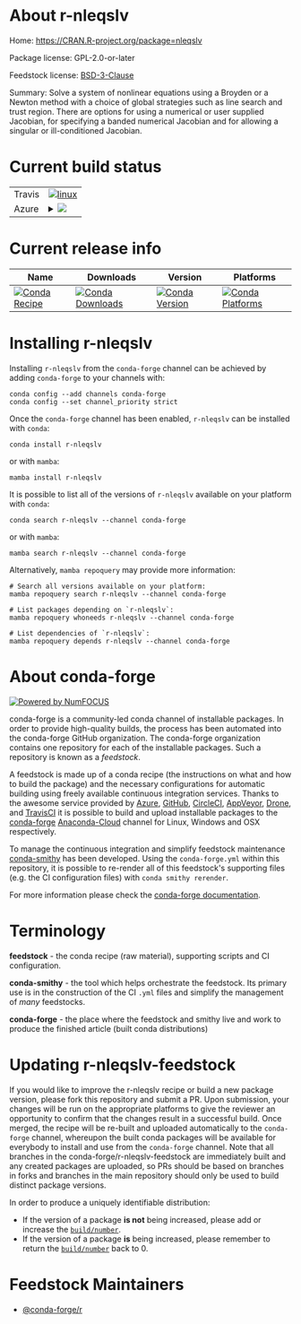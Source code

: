 About r-nleqslv
===============

Home: https://CRAN.R-project.org/package=nleqslv

Package license: GPL-2.0-or-later

Feedstock license: [BSD-3-Clause](https://github.com/conda-forge/r-nleqslv-feedstock/blob/main/LICENSE.txt)

Summary: Solve a system of nonlinear equations using a Broyden or a Newton method with a choice of global strategies such as line search and trust region. There are options for using a numerical or user supplied Jacobian, for specifying a banded numerical Jacobian and for allowing a singular or ill-conditioned Jacobian.

Current build status
====================


<table><tr>
    <td>Travis</td>
    <td>
      <a href="https://app.travis-ci.com/conda-forge/r-nleqslv-feedstock">
        <img alt="linux" src="https://img.shields.io/travis/com/conda-forge/r-nleqslv-feedstock/main.svg?label=Linux">
      </a>
    </td>
  </tr>
    
  <tr>
    <td>Azure</td>
    <td>
      <details>
        <summary>
          <a href="https://dev.azure.com/conda-forge/feedstock-builds/_build/latest?definitionId=1392&branchName=main">
            <img src="https://dev.azure.com/conda-forge/feedstock-builds/_apis/build/status/r-nleqslv-feedstock?branchName=main">
          </a>
        </summary>
        <table>
          <thead><tr><th>Variant</th><th>Status</th></tr></thead>
          <tbody><tr>
              <td>linux_64_r_base4.1</td>
              <td>
                <a href="https://dev.azure.com/conda-forge/feedstock-builds/_build/latest?definitionId=1392&branchName=main">
                  <img src="https://dev.azure.com/conda-forge/feedstock-builds/_apis/build/status/r-nleqslv-feedstock?branchName=main&jobName=linux&configuration=linux%20linux_64_r_base4.1" alt="variant">
                </a>
              </td>
            </tr><tr>
              <td>linux_64_r_base4.2</td>
              <td>
                <a href="https://dev.azure.com/conda-forge/feedstock-builds/_build/latest?definitionId=1392&branchName=main">
                  <img src="https://dev.azure.com/conda-forge/feedstock-builds/_apis/build/status/r-nleqslv-feedstock?branchName=main&jobName=linux&configuration=linux%20linux_64_r_base4.2" alt="variant">
                </a>
              </td>
            </tr><tr>
              <td>linux_aarch64_r_base4.1</td>
              <td>
                <a href="https://dev.azure.com/conda-forge/feedstock-builds/_build/latest?definitionId=1392&branchName=main">
                  <img src="https://dev.azure.com/conda-forge/feedstock-builds/_apis/build/status/r-nleqslv-feedstock?branchName=main&jobName=linux&configuration=linux%20linux_aarch64_r_base4.1" alt="variant">
                </a>
              </td>
            </tr><tr>
              <td>linux_aarch64_r_base4.2</td>
              <td>
                <a href="https://dev.azure.com/conda-forge/feedstock-builds/_build/latest?definitionId=1392&branchName=main">
                  <img src="https://dev.azure.com/conda-forge/feedstock-builds/_apis/build/status/r-nleqslv-feedstock?branchName=main&jobName=linux&configuration=linux%20linux_aarch64_r_base4.2" alt="variant">
                </a>
              </td>
            </tr><tr>
              <td>linux_ppc64le_r_base4.1</td>
              <td>
                <a href="https://dev.azure.com/conda-forge/feedstock-builds/_build/latest?definitionId=1392&branchName=main">
                  <img src="https://dev.azure.com/conda-forge/feedstock-builds/_apis/build/status/r-nleqslv-feedstock?branchName=main&jobName=linux&configuration=linux%20linux_ppc64le_r_base4.1" alt="variant">
                </a>
              </td>
            </tr><tr>
              <td>linux_ppc64le_r_base4.2</td>
              <td>
                <a href="https://dev.azure.com/conda-forge/feedstock-builds/_build/latest?definitionId=1392&branchName=main">
                  <img src="https://dev.azure.com/conda-forge/feedstock-builds/_apis/build/status/r-nleqslv-feedstock?branchName=main&jobName=linux&configuration=linux%20linux_ppc64le_r_base4.2" alt="variant">
                </a>
              </td>
            </tr><tr>
              <td>osx_64_r_base4.1</td>
              <td>
                <a href="https://dev.azure.com/conda-forge/feedstock-builds/_build/latest?definitionId=1392&branchName=main">
                  <img src="https://dev.azure.com/conda-forge/feedstock-builds/_apis/build/status/r-nleqslv-feedstock?branchName=main&jobName=osx&configuration=osx%20osx_64_r_base4.1" alt="variant">
                </a>
              </td>
            </tr><tr>
              <td>osx_64_r_base4.2</td>
              <td>
                <a href="https://dev.azure.com/conda-forge/feedstock-builds/_build/latest?definitionId=1392&branchName=main">
                  <img src="https://dev.azure.com/conda-forge/feedstock-builds/_apis/build/status/r-nleqslv-feedstock?branchName=main&jobName=osx&configuration=osx%20osx_64_r_base4.2" alt="variant">
                </a>
              </td>
            </tr><tr>
              <td>win_64</td>
              <td>
                <a href="https://dev.azure.com/conda-forge/feedstock-builds/_build/latest?definitionId=1392&branchName=main">
                  <img src="https://dev.azure.com/conda-forge/feedstock-builds/_apis/build/status/r-nleqslv-feedstock?branchName=main&jobName=win&configuration=win%20win_64_" alt="variant">
                </a>
              </td>
            </tr>
          </tbody>
        </table>
      </details>
    </td>
  </tr>
</table>

Current release info
====================

| Name | Downloads | Version | Platforms |
| --- | --- | --- | --- |
| [![Conda Recipe](https://img.shields.io/badge/recipe-r--nleqslv-green.svg)](https://anaconda.org/conda-forge/r-nleqslv) | [![Conda Downloads](https://img.shields.io/conda/dn/conda-forge/r-nleqslv.svg)](https://anaconda.org/conda-forge/r-nleqslv) | [![Conda Version](https://img.shields.io/conda/vn/conda-forge/r-nleqslv.svg)](https://anaconda.org/conda-forge/r-nleqslv) | [![Conda Platforms](https://img.shields.io/conda/pn/conda-forge/r-nleqslv.svg)](https://anaconda.org/conda-forge/r-nleqslv) |

Installing r-nleqslv
====================

Installing `r-nleqslv` from the `conda-forge` channel can be achieved by adding `conda-forge` to your channels with:

```
conda config --add channels conda-forge
conda config --set channel_priority strict
```

Once the `conda-forge` channel has been enabled, `r-nleqslv` can be installed with `conda`:

```
conda install r-nleqslv
```

or with `mamba`:

```
mamba install r-nleqslv
```

It is possible to list all of the versions of `r-nleqslv` available on your platform with `conda`:

```
conda search r-nleqslv --channel conda-forge
```

or with `mamba`:

```
mamba search r-nleqslv --channel conda-forge
```

Alternatively, `mamba repoquery` may provide more information:

```
# Search all versions available on your platform:
mamba repoquery search r-nleqslv --channel conda-forge

# List packages depending on `r-nleqslv`:
mamba repoquery whoneeds r-nleqslv --channel conda-forge

# List dependencies of `r-nleqslv`:
mamba repoquery depends r-nleqslv --channel conda-forge
```


About conda-forge
=================

[![Powered by
NumFOCUS](https://img.shields.io/badge/powered%20by-NumFOCUS-orange.svg?style=flat&colorA=E1523D&colorB=007D8A)](https://numfocus.org)

conda-forge is a community-led conda channel of installable packages.
In order to provide high-quality builds, the process has been automated into the
conda-forge GitHub organization. The conda-forge organization contains one repository
for each of the installable packages. Such a repository is known as a *feedstock*.

A feedstock is made up of a conda recipe (the instructions on what and how to build
the package) and the necessary configurations for automatic building using freely
available continuous integration services. Thanks to the awesome service provided by
[Azure](https://azure.microsoft.com/en-us/services/devops/), [GitHub](https://github.com/),
[CircleCI](https://circleci.com/), [AppVeyor](https://www.appveyor.com/),
[Drone](https://cloud.drone.io/welcome), and [TravisCI](https://travis-ci.com/)
it is possible to build and upload installable packages to the
[conda-forge](https://anaconda.org/conda-forge) [Anaconda-Cloud](https://anaconda.org/)
channel for Linux, Windows and OSX respectively.

To manage the continuous integration and simplify feedstock maintenance
[conda-smithy](https://github.com/conda-forge/conda-smithy) has been developed.
Using the ``conda-forge.yml`` within this repository, it is possible to re-render all of
this feedstock's supporting files (e.g. the CI configuration files) with ``conda smithy rerender``.

For more information please check the [conda-forge documentation](https://conda-forge.org/docs/).

Terminology
===========

**feedstock** - the conda recipe (raw material), supporting scripts and CI configuration.

**conda-smithy** - the tool which helps orchestrate the feedstock.
                   Its primary use is in the construction of the CI ``.yml`` files
                   and simplify the management of *many* feedstocks.

**conda-forge** - the place where the feedstock and smithy live and work to
                  produce the finished article (built conda distributions)


Updating r-nleqslv-feedstock
============================

If you would like to improve the r-nleqslv recipe or build a new
package version, please fork this repository and submit a PR. Upon submission,
your changes will be run on the appropriate platforms to give the reviewer an
opportunity to confirm that the changes result in a successful build. Once
merged, the recipe will be re-built and uploaded automatically to the
`conda-forge` channel, whereupon the built conda packages will be available for
everybody to install and use from the `conda-forge` channel.
Note that all branches in the conda-forge/r-nleqslv-feedstock are
immediately built and any created packages are uploaded, so PRs should be based
on branches in forks and branches in the main repository should only be used to
build distinct package versions.

In order to produce a uniquely identifiable distribution:
 * If the version of a package **is not** being increased, please add or increase
   the [``build/number``](https://docs.conda.io/projects/conda-build/en/latest/resources/define-metadata.html#build-number-and-string).
 * If the version of a package **is** being increased, please remember to return
   the [``build/number``](https://docs.conda.io/projects/conda-build/en/latest/resources/define-metadata.html#build-number-and-string)
   back to 0.

Feedstock Maintainers
=====================

* [@conda-forge/r](https://github.com/conda-forge/r/)

